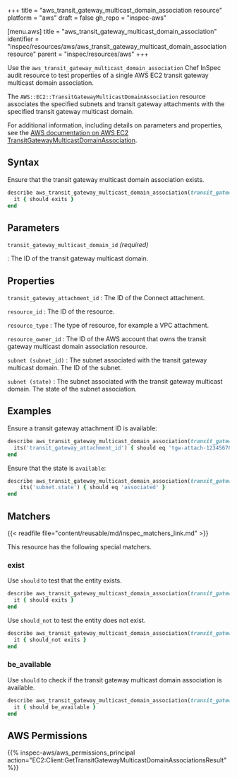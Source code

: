 +++
title = "aws_transit_gateway_multicast_domain_association resource"
platform = "aws"
draft = false
gh_repo = "inspec-aws"

[menu.aws]
title = "aws_transit_gateway_multicast_domain_association"
identifier = "inspec/resources/aws/aws_transit_gateway_multicast_domain_association resource"
parent = "inspec/resources/aws"
+++

Use the `aws_transit_gateway_multicast_domain_association` Chef InSpec audit resource to test properties of a single AWS EC2 transit gateway multicast domain association.

The `AWS::EC2::TransitGatewayMulticastDomainAssociation` resource associates the specified subnets and transit gateway attachments with the specified transit gateway multicast domain.

For additional information, including details on parameters and properties, see the [AWS documentation on AWS EC2 TransitGatewayMulticastDomainAssociation](https://docs.aws.amazon.com/AWSCloudFormation/latest/UserGuide/aws-resource-ec2-transitgatewaymulticastdomainassociation.html).

## Syntax

Ensure that the transit gateway multicast domain association exists.

```ruby
describe aws_transit_gateway_multicast_domain_association(transit_gateway_multicast_domain_id: 'TRANSIT_GATEWAY_MULTICAST_DOMAIN_ID') do
  it { should exits }
end
```

## Parameters

`transit_gateway_multicast_domain_id` _(required)_

: The ID of the transit gateway multicast domain.

## Properties

`transit_gateway_attachment_id`
: The ID of the Connect attachment.

`resource_id`
: The ID of the resource.

`resource_type`
: The type of resource, for example a VPC attachment.

`resource_owner_id`
: The ID of the AWS account that owns the transit gateway multicast domain association resource.

`subnet (subnet_id)`
: The subnet associated with the transit gateway multicast domain. The ID of the subnet.

`subnet (state)`
: The subnet associated with the transit gateway multicast domain. The state of the subnet association.

## Examples

Ensure a transit gateway attachment ID is available:

```ruby
describe aws_transit_gateway_multicast_domain_association(transit_gateway_multicast_domain_id: 'TRANSIT_GATEWAY_MULTICAST_DOMAIN_ID') do
  its('transit_gateway_attachment_id') { should eq 'tgw-attach-1234567890' }
end
```

Ensure that the state is `available`:

```ruby
describe aws_transit_gateway_multicast_domain_association(transit_gateway_multicast_domain_id: 'TRANSIT_GATEWAY_MULTICAST_DOMAIN_ID') do
    its('subnet.state') { should eq 'associated' }
end
```

## Matchers

{{< readfile file="content/reusable/md/inspec_matchers_link.md" >}}

This resource has the following special matchers.

### exist

Use `should` to test that the entity exists.

```ruby
describe aws_transit_gateway_multicast_domain_association(transit_gateway_multicast_domain_id: 'TRANSIT_GATEWAY_MULTICAST_DOMAIN_ID') do
  it { should exits }
end
```

Use `should_not` to test the entity does not exist.

```ruby
describe aws_transit_gateway_multicast_domain_association(transit_gateway_multicast_domain_id: "TRANSIT_GATEWAY_MULTICAST_DOMAIN_ID") do
  it { should_not exits }
end
```

### be_available

Use `should` to check if the transit gateway multicast domain association is available.

```ruby
describe aws_transit_gateway_multicast_domain_association(transit_gateway_multicast_domain_id: 'TRANSIT_GATEWAY_MULTICAST_DOMAIN_ID') do
  it { should be_available }
end
```

## AWS Permissions

{{% inspec-aws/aws_permissions_principal action="EC2:Client:GetTransitGatewayMulticastDomainAssociationsResult" %}}
